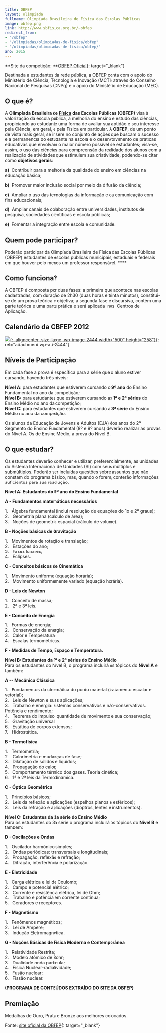 ```yaml
---
title: OBFEP
layout: olimpiada
fullname: Olimpíada Brasileira de Física das Escolas Públicas
image: obfep.png
link: http://www.sbfisica.org.br/~obfep
redirect_from:
- "/obfep"
- "/olimpiadas/olimpiadas-de-fisica/obfep"
- "/olimpiadas/olimpiadas-de-fisica/obfep/"
ano: 2015
---
```


**Site da competição: **[OBFEP Oficial](www.sbfisica.org.br/~obfep/&lrm; "Site oficial da OBFEP"){: target="_blank"}



Destinada a estudantes da rede pública, a OBFEP conta com o apoio do Ministério de Ciência, Tecnologia e Inovação (MCTI) através do Conselho Nacional de Pesquisas (CNPq) e o apoio do Ministério de Educação (MEC).

  
 

## O que é?



A <strong>Olimpíada Brasileira de </strong>[**Física**][2]<strong> das Escolas Públicas (OBFEP)</strong> visa à valorização da escola pública, a melhoria do ensino e estudo das ciências, propiciando ao estudante uma
forma de avaliar sua aptidão e seu interesse pela Ciência, em geral, e pela Física em particular. A **OBFEP**, de um ponto de vista mais geral, se insere no conjunto de ações que buscam o sucesso e a permanência do
estudante na escola e o desenvolvimento de práticas educativas que envolvam o maior número possível de estudantes; visa-se, assim, o uso das ciências para compreensão da realidade dos alunos com a realização de
atividades que estimulem sua criatividade, podendo-se citar como **objetivos gerais**\:



**a)**  Contribuir para a melhoria da qualidade do ensino em ciências na educação básica;



**b)**  Promover maior inclusão social por meio da difusão da ciência;



**c)**  Ampliar o uso das tecnologias da informação e da comunicação com fins educacionais;



**d)**  Ampliar canais de colaboração entre universidades, institutos de pesquisa, sociedades científicas e escola públicas;



**e)**  Fomentar a integração entre escola e comunidade.




## Quem pode participar?



Poderão participar da Olimpíada Brasileira de Física das Escolas Públicas (OBFEP) estudantes de escolas públicas municipais, estaduais e federais em que houver pelo menos um professor responsável. ****



## Como funciona?



A OBFEP é composta por duas fases: a primeira que acontece nas escolas cadastradas, com duração de 2h30 (duas horas e trinta minutos), constitui-se de um prova teórica e objetiva; a segunda fase é discursiva, contém uma
parte teórica e uma parte prática e será aplicada  nos  Centros de Aplicação.
 

## Calendário da OBFEP 2012

  
[![](/wp-content/uploads/2012/07/Calendário-OBFEP-20121-500x258.jpg){: .aligncenter .size-large .wp-image-2444 width="500" height="258"}][3]{: rel="attachment wp-att-2444"}

## Níveis de Participação



Em cada fase a prova é específica para a série que o aluno estiver cursando, havendo três níveis:



**Nível A**\: para estudantes que estiverem cursando o **9º ano** do Ensino Fundamental no ano da competição;  
 **Nível B:** para estudantes que estiverem cursando as **1ª e 2ª séries** do Ensino Médio no ano da competição;<strong><br /> Nível C:</strong> para estudantes que estiverem cursando a **3ª série** do Ensino Médio no ano da competição.



Os alunos da Educação de Jovens e Adultos (EJA) dos anos do 2º Segmento do Ensino Fundamental (8º e 9º anos) deverão realizar as provas do Nível A. Os de Ensino Médio, a prova do Nível B.





## O que estudar?



Os estudantes deverão conhecer e utilizar, preferencialmente, as unidades do Sistema Internacional de Unidades (SI) com seus múltiplos e submúltiplos. Poderão ser incluídas questões sobre assuntos que não constam do
programa básico, mas, quando o forem, conterão informações suficientes para sua resolução.



**Nível A: Estudantes do 9º ano do Ensino Fundamental**



**A - Fundamentos matemáticos necessários**



1\.   Álgebra fundamental (inclui resolução de equações do 1o e 2º graus);  
 2.   Geometria plana (calculo de área);  
 3.   Noções de geometria espacial (cálculo de volume).



**B - Noções básicas de Gravitação**



1\.   Movimentos de rotação e translação;  
 2.   Estações do ano;  
 3.   Fases lunares;  
 4.   Eclipses.



**C - Conceitos básicos de Cinemática**



1\.   Movimento uniforme (equação horária);  
 2.   Movimento uniformemente variado (equação horária).



**D - Leis de Newton**



1\.   Conceito de massa;  
 2.   2ª e 3ª leis.



**E - Conceito de Energia**



1\.   Formas de energia;  
 2.   Conservação da energia;  
 3.   Calor e Temperatura;  
 4.   Escalas termométricas.



**F - Medidas de Tempo, Espaço e Temperatura.**



<strong><strong>Nível B: Estudantes da 1ª e 2ª séries do Ensino Médio</strong><br /> </strong>Para os estudantes do Nível B, o programa incluirá os tópicos do **Nível A** e também:



**A -- Mecânica Clássica**



1\.   Fundamentos da cinemática do ponto material (tratamento escalar e vetorial);  
 2.   Leis de Newton e suas aplicações;  
 3.   Trabalho e energia: sistemas conservativos e não-conservativos. Potência e rendimento;  
 4.   Teorema do impulso, quantidade de movimento e sua conservação;  
 5.   Gravitação universal;  
 6.   Estática de corpos extensos;  
 7.   Hidrostática.



**B - Termofísica**



1\.   Termometria;  
 2.   Calorimetria e mudanças de fase;  
 3.   Dilatação de sólidos e líquidos;  
 4.   Propagação do calor;  
 5.   Comportamento térmico dos gases. Teoria cinética;  
 6.   1ª e 2ª leis da Termodinâmica.



**C - Óptica Geométrica**



1\.   Princípios básicos;  
 2.   Leis da reflexão e aplicações (espelhos planos e esféricos);  
 3.   Leis da refração e aplicações (dioptros, lentes e instrumentos).



**Nível C: Estudantes da 3a série do Ensino Médio**  
 Para os estudantes do 3a série o programa incluirá os tópicos do **Nível B** e também:



**D - Oscilações e Ondas**



1\.   Oscilador harmônico simples;  
 2.   Ondas periódicas: transversais e longitudinais;  
 3.   Propagação, reflexão e refração;  
 4.   Difração, interferência e polarização.



**E - Eletricidade**



1\.   Carga elétrica e lei de Coulomb;  
 2.   Campo e potencial elétrico;  
 3.   Corrente e resistência elétrica, lei de Ohm;  
 4.   Trabalho e potência em corrente contínua;  
 5.   Geradores e receptores.



**F - Magnetismo**



1\.   Fenômenos magnéticos;  
 2.   Lei de Ampère;  
 3.   Indução Eletromagnética.



**G - Noções Básicas de Física Moderna e Contemporânea**



1\.   Relatividade Restrita;  
 2.   Modelo atômico de Bohr;  
 3.   Dualidade onda partícula;  
 4.   Física Nuclear-radiatividade;  
 5.   Fusão nuclear;  
 6.   Fissão nuclear.



**(PROGRAMA DE CONTEÚDOS EXTRAÍDO DO SITE DA OBFEP)**



## Premiação



Medalhas de Ouro, Prata e Bronze aos melhores colocados.

  
 

Fonte: [site oficial da OBFEP](www.sbfisica.org.br/~obfep/&lrm; "Site oficial da OBFEP"){: target="_blank"}[  
 ][1]





[1]: http://www.sbf1.sbfisica.org.br/olimpiadas/obfep2012/index.html
[2]: /estudo/fisica/
[3]: /olimpiadas/nacionais/obfep/calendario-obfep-2012-2/
